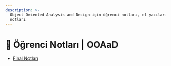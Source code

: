 ```yaml
---
description: >-
  Object Oriented Analysis and Design için öğrenci notları, el yazıları, tutulmuş notlar
  notları
---
```


# 📕 Öğrenci Notları \| OOAaD

<!--YPackage.YGitbookIntegration-tarafından-otomatik-oluşturulmuştur-->

- [Final Notları](Final%20Notlar%C4%B1.pdf)

<!--YPackage.YGitbookIntegration-tarafından-otomatik-oluşturulmuştur-->
